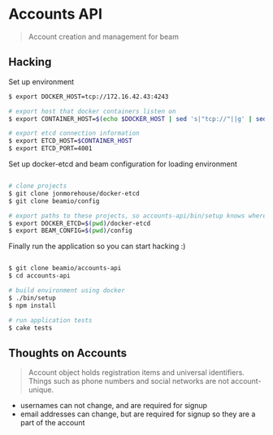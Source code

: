 # Accounts API
> Account creation and management for beam

## Hacking

Set up environment
~~~ bash
$ export DOCKER_HOST=tcp://172.16.42.43:4243

# export host that docker containers listen on
$ export CONTAINER_HOST=$(echo $DOCKER_HOST | sed 's|"tcp://"||g' | sed 's|":.*$"||g')

# export etcd connection information
$ export ETCD_HOST=$CONTAINER_HOST
$ export ETCD_PORT=4001

~~~

Set up docker-etcd and beam configuration for loading environment

~~~ bash

# clone projects
$ git clone jonmorehouse/docker-etcd
$ git clone beamio/config

# export paths to these projects, so accounts-api/bin/setup knows where to look
$ export DOCKER_ETCD=$(pwd)/docker-etcd
$ export BEAM_CONFIG=$(pwd)/config
~~~

Finally run the application so you can start hacking :)

~~~ bash

$ git clone beamio/accounts-api
$ cd accounts-api

# build environment using docker
$ ./bin/setup
$ npm install

# run application tests
$ cake tests
~~~

## Thoughts on Accounts

> Account object holds registration items and universal identifiers. Things such as phone numbers and social networks are not account-unique.

* usernames can not change, and are required for signup
* email addresses can change, but are required for signup so they are a part of the account


